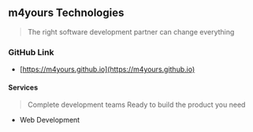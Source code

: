 ## m4yours Technologies

> The right software development partner can change everything

### GitHub Link
* [https://m4yours.github.io](https://m4yours.github.io)

#### Services
> Complete development teams
> Ready to build the product you need


* Web Development
